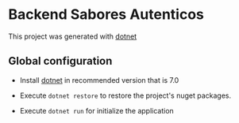 # Backend Sabores Autenticos

This project was generated with [dotnet](https://dotnet.microsoft.com/es-es/)

## Global configuration

- Install [dotnet](https://dotnet.microsoft.com/es-es/download) in recommended version that is 7.0

- Execute `dotnet restore` to restore the project's nuget packages.

- Execute `dotnet run` for initialize the application
